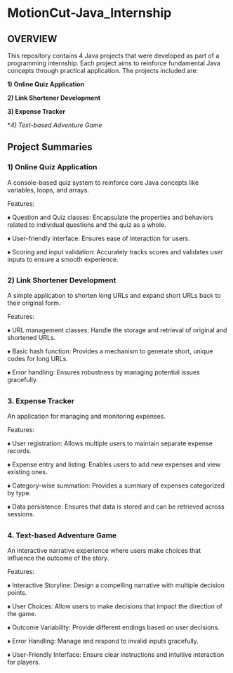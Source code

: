 # MotionCut-Java_Internship
## **OVERVIEW**

This repository contains 4 Java projects that were developed as part of a programming internship. Each project aims to reinforce fundamental Java concepts through practical application. The projects included are:

**1) Online Quiz Application**

**2) Link Shortener Development**

**3) Expense Tracker**

**4) Text-based Adventure Game*


## **Project Summaries**

### **1) Online Quiz Application**

A console-based quiz system to reinforce core Java concepts like variables, loops, and arrays.

Features:

♦ Question and Quiz classes: Encapsulate the properties and behaviors related to individual questions and the quiz as a whole.

♦ User-friendly interface: Ensures ease of interaction for users.

♦ Scoring and input validation: Accurately tracks scores and validates user inputs to ensure a smooth experience.

##

### **2) Link Shortener Development**

A simple application to shorten long URLs and expand short URLs back to their original form.

Features:

♦ URL management classes: Handle the storage and retrieval of original and shortened URLs.

♦ Basic hash function: Provides a mechanism to generate short, unique codes for long URLs.

♦ Error handling: Ensures robustness by managing potential issues gracefully.

##

### **3. Expense Tracker**

An application for managing and monitoring expenses.

Features:

♦ User registration: Allows multiple users to maintain separate expense records.

♦ Expense entry and listing: Enables users to add new expenses and view existing ones.

♦ Category-wise summation: Provides a summary of expenses categorized by type.

♦ Data persistence: Ensures that data is stored and can be retrieved across sessions.

##

### **4. Text-based Adventure Game**

An interactive narrative experience where users make choices that influence the outcome of the story.

Features:

♦ Interactive Storyline: Design a compelling narrative with multiple decision points.

♦ User Choices: Allow users to make decisions that impact the direction of the game.

♦ Outcome Variability: Provide different endings based on user decisions.

♦ Error Handling: Manage and respond to invalid inputs gracefully.

♦ User-Friendly Interface: Ensure clear instructions and intuitive interaction for players.
